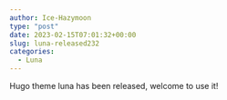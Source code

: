 ```yaml
---
author: Ice-Hazymoon
type: "post"
date: 2023-02-15T07:01:32+00:00
slug: luna-released232
categories:
  - Luna
---
```


Hugo theme luna has been released, welcome to use it!